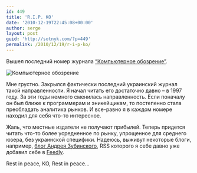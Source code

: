 ```yaml
---
id: 449
title: 'R.I.P. КО'
date: '2010-12-19T22:45:08+00:00'
author: serge
layout: post
guid: 'http://sotnyk.com/?p=449'
permalink: /2010/12/19/r-i-p-ko/
---
```


Вышел последний номер журнала [“Компьютерное обозрение”](http://ko.com.ua/).

![](https://sotnyk.github.io/wp-content/uploads/2010/12/ko.jpg "Компьютерное обозрение")  
  
Мне грустно. Закрылся фактически последний украинский журнал такой направленности. Я начал читать его достаточно давно – в 1997 году. За эти годы немного сменилась направленность. Если поначалу он был ближе к программерам и эникейщикам, то постепенно стала преобладать аналитика рынков. И все-равно я в каждом номере находил для себя что-то интересное.

Жаль, что местные издатели не получают прибылей. Теперь придется читать что-то более усредненное по рынку, упрощенное для среднего юзера, без украинской специфики. Надеюсь, выживут некоторые блоги, например, [блог Андрея Зубинского](http://ko.com.ua/blogs/andrew), RSS которого я себе давно уже добавил себе в [Feedly](http://www.feedly.com).

Rest in peace, KO, Rest in peace…
